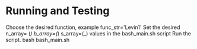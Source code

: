 # Running and Testing

Choose the desired function, example func_str='Levin1'
Set the desired n_array= (_) b_array=(_) s_array=(_) values in the bash_main.sh script
Run the script. bash bash_main.sh
